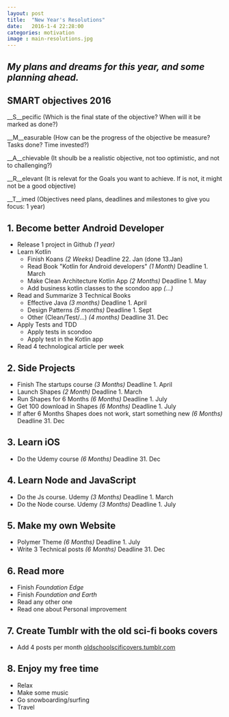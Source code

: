 ```yaml
---
layout: post
title:  "New Year's Resolutions"
date:   2016-1-4 22:28:00
categories: motivation
image : main-resolutions.jpg
---
```


## _My plans and dreams for this year, and some planning ahead._

## SMART objectives 2016
__S__pecific (Which is the final state of the objective? When will it be marked as done?)

__M__easurable (How can be the progress of the objective be measure? Tasks done? Time invested?)  

__A__chievable (It shoulb be a realistic objective, not too optimistic, and not to challenging?)

__R__elevant (It is relevat for the Goals you want to achieve. If is not, it might not be a good objective)

__T__imed (Objectives need plans, deadlines and milestones to give you focus: 1 year)

## 1. Become better Android Developer
* Release 1 project in Github _(1 year)_
* Learn Kotlin
	* Finish Koans _(2 Weeks)_ Deadline 22. Jan (done 13.Jan)
	* Read Book "Kotlin for Android developers" _(1 Month)_ Deadline 1. March
	* Make Clean Architecture Kotlin App _(2 Months)_ Deadline 1. May
	* Add business kotlin classes to the scondoo app _(...)_
* Read and Summarize 3 Technical Books
	* Effective Java _(3 months)_ Deadline 1. April
	* Design Patterns _(5 months)_ Deadline 1. Sept
	* Other (Clean/Test/...) _(4 months)_ Deadline 31. Dec
* Apply Tests and TDD
	* Apply tests in scondoo
	* Apply test in the Kotlin app
* Read 4 technological article per week

## 2. Side Projects
* Finish The startups course _(3 Months)_	Deadline 1. April
* Launch Shapes _(2 Month)_ Deadline 1. March
* Run Shapes for 6 Months  _(6 Months)_ Deadline 1. July
* Get 100 download in Shapes _(6 Months)_ Deadline 1. July
* If after 6 Months Shapes does not work, start something new _(6 Months)_ Deadline 31. Dec

## 3. Learn iOS
* Do the Udemy course _(6 Months)_ Deadline 31. Dec

## 4. Learn Node and JavaScript
* Do the Js course. Udemy _(3 Months)_ Deadline 1. March
* Do the Node course. Udemy _(3 Months)_ Deadline 1. July

## 5. Make my own Website
* Polymer Theme  _(6 Months)_ Deadline 1. July
* Write 3 Technical posts _(6 Months)_ Deadline 31. Dec

## 6. Read more
* Finish _Foundation Edge_
* Finish _Foundation and Earth_
* Read any other one 
* Read one about Personal improvement

## 7. Create Tumblr with the old sci-fi books covers
* Add 4 posts per month [oldschoolscificovers.tumblr.com](http://oldschoolscificovers.tumblr.com)

## 8. Enjoy my free time
* Relax
* Make some music
* Go snowboarding/surfing
* Travel 
